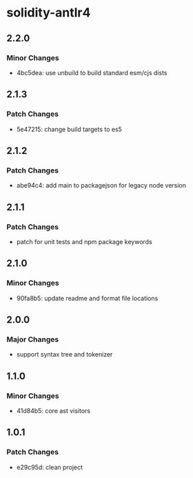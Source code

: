 # solidity-antlr4

## 2.2.0

### Minor Changes

- 4bc5dea: use unbuild to build standard esm/cjs dists

## 2.1.3

### Patch Changes

- 5e47215: change build targets to es5

## 2.1.2

### Patch Changes

- abe94c4: add main to packagejson for legacy node version

## 2.1.1

### Patch Changes

- patch for unit tests and npm package keywords

## 2.1.0

### Minor Changes

- 90fa8b5: update readme and format file locations

## 2.0.0

### Major Changes

- support syntax tree and tokenizer

## 1.1.0

### Minor Changes

- 41d84b5: core ast visitors

## 1.0.1

### Patch Changes

- e29c95d: clean project
